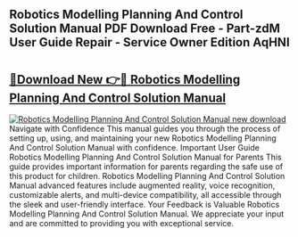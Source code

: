 ## Robotics Modelling Planning And Control Solution Manual PDF Download Free - Part-zdM User Guide Repair - Service Owner Edition AqHNl

# <h2><a href="http://bc54725.oget.top/?id=Robotics+Modelling+Planning+And+Control+Solution+Manual">🔗Download New 👉🔴 Robotics Modelling Planning And Control Solution Manual</a></h2>

[![Robotics Modelling Planning And Control Solution Manual new download](https://i.imgur.com/5g1atiW.png)](http://bc54725.oget.top/?id=Robotics+Modelling+Planning+And+Control+Solution+Manual)
Navigate with Confidence This manual guides you through the process of setting up, using, and maintaining your new Robotics Modelling Planning And Control Solution Manual with confidence. Important User Guide Robotics Modelling Planning And Control Solution Manual for Parents This guide provides important information for parents regarding the safe use of this product for children. Robotics Modelling Planning And Control Solution Manual advanced features include augmented reality, voice recognition, customizable alerts, and multi-device compatibility, all accessible through the sleek and user-friendly interface. Your Feedback is Valuable Robotics Modelling Planning And Control Solution Manual. We appreciate your input and are committed to providing you with exceptional service.
